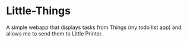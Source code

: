 Little-Things
=============

A simple webapp that displays tasks from Things (my todo list app) and allows me to send them to Little Printer.

